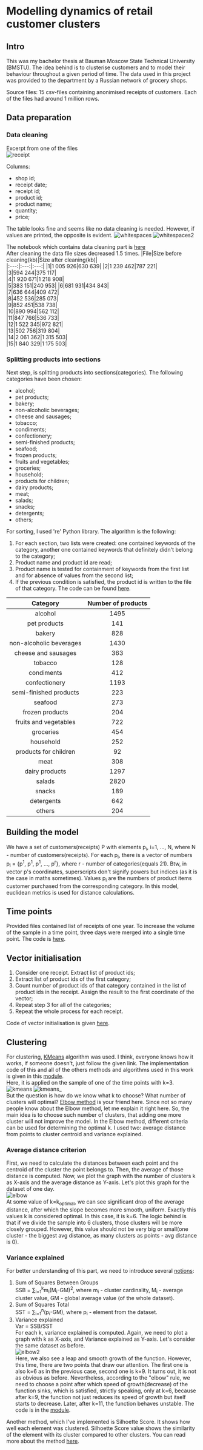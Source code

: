 # Modelling dynamics of retail customer clusters
## Intro

This was my bachelor thesis at Bauman Moscow State Technical University (BMSTU). The idea behind is to clusterise customers and to model their behaviour throughout a given period of time. The data used in this project was provided to the department by a Russian network of grocery shops. 

Source files: 15 csv-files containing anonimised receipts of customers. Each of the files had around 1 million rows.
## Data preparation
### Data cleaning
Excerpt from one of the files  
![receipt](/img/receipt_example.png)

Columns:
- shop id;
- receipt date; 
- receipt id;
- product id;
- product name;
- quantity;
- price;

The table looks fine and seems like no data cleaning is needed. However, if values are printed, the opposite is evident.
![whitespaces](/img/whitespaces.png)
![whitespaces2](/img/whitespaces2.png)

The notebook which contains data cleaning part is [here](https://github.com/emyhr/Retail_clusters_dynamics/blob/master/file_refiner.ipynb)  
After cleaning the data file sizes decreased 1.5 times.
|File|Size before cleaning(kb)|Size after cleaning(kb)|  
|:---:|:---:|:---:|
|1|1 005 926|630 639| 
|2|1 239 462|787 221|  
|3|594 244|375 117|  
|4|1 920 671|1 218 908|  
|5|383 151|240 953|
|6|681 931|434 843|  
|7|636 644|409 472|  
|8|452 536|285 073|  
|9|852 451|538 738|  
|10|890 994|562 112|  
|11|847 766|536 733|  
|12|1 522 345|972 821|  
|13|502 756|319 804|  
|14|2 061 362|1 315 503|  
|15|1 840 329|1 175 503|

### Splitting products into sections
Next step, is splitting products into sections(categories). The following categories have been chosen:
- alcohol;
- pet products;
- bakery;
- non-alcoholic beverages;
- cheese and sausages;
- tobacco;
- condiments;
- confectionery;
- semi-finished products;
- seafood;
- frozen products;
- fruits and vegetables;
- groceries;
- household;
- products for children;
- dairy products;
- meat;
- salads;
- snacks;
- detergents;
- others;

For sorting, I used 're' Python library. The algorithm is the following:
1. For each section, two lists were created: one contained keywords of the category, another one contained keywords that definitely didn't belong to the category;
2. Product name and product id are read;
3. Product name is tested for containment of keywords from the first list and for absence of values from the second list;
4. If the previous condition is satisfied, the product id is written to the file of that category.
The code can be found [here](https://github.com/emyhr/Retail_clusters_dynamics/blob/master/sorting_products.ipynb).

|Category|Number of products|
|:---:|:---:|
|alcohol|1495|
|pet products|141|
|bakery|828|
|non-alcoholic beverages|1430|
|cheese and sausages|363|
|tobacco|128|
|condiments|412|
|confectionery|1193|
|semi-finished products|223|
|seafood|273|
|frozen products|204|
|fruits and vegetables|722|
|groceries|454|
|household|252|
|products for children|92|
|meat|308|
|dairy products|1297|
|salads|2820|
|snacks|189|
|detergents|642|
|others|204|

## Building the model
We have a set of customers(receipts) P with elements p<sub>i</sub>, i=1, ..., N, where N - number of customers(receipts). For each p<sub>i</sub>, there is a vector of numbers p<sub>i</sub> = {p<sup>1</sup>, p<sup>1</sup>, p<sup>1</sup>, ..., p<sup>r</sup>}, where r - number of categories(equals 21). Btw, in vector p's coordinates, superscripts don't signify powers but indices (as it is the case in maths sometimes). Values p<sub>i</sub> are the numbers of product items customer purchased from the corresponding category. In this model, euclidean metrics is used for distance calculations.

## Time points
Provided files contained list of receipts of one year. To increase the volume of the sample in a time point, three days were merged into a single time point. The code is [here](https://github.com/emyhr/Retail_clusters_dynamics/blob/master/time_period.ipynb).

## Vector initialisation
1. Consider one receipt. Extract list of product ids;
2. Extract list of product ids of the first category;
3. Count number of product ids of that category contained in the list of product ids in the receipt. Assign the result to the first coordinate of the vector;
4. Repeat step 3 for all of the categories;
5. Repeat the whole process for each receipt.

Code of vector initialisation is given [here](https://github.com/emyhr/Retail_clusters_dynamics/blob/master/init_coord.ipynb).

## Clustering

For clustering, [KMeans](https://en.wikipedia.org/wiki/K-means_clustering) algorithm was used. I think, everyone knows how it works, if someone doesn't, just follow the given link. The implementation code of this and all of the others methods and algorithms used in this work is given in this [module](https://github.com/emyhr/Retail_clusters_dynamics/blob/master/coursework.py).  
Here, it is applied on the sample of one of the time points with k=3.
![kmeans](/img/kmeans.png)
![kmeans_](/img/kmeans_.png)  
But the question is how do we know what k to choose? What number of clusters will optimal? [Elbow method](https://en.wikipedia.org/wiki/Elbow_method_(clustering)) is your friend here. Since not so many people know about the Elbow method, let me explain it right here. So, the main idea is to choose such number of clusters, that adding one more cluster will not improve the model. In the Elbow method, different criteria can be used for determining the optimal k. I used two: average distance from points to cluster centroid and variance explained.

### Average distance criterion

First, we need to calculate the distances between each point and the centroid of the cluster the point belongs to. Then, the average of those distance is computed. Now, we plot the graph with the number of clusters k as X-axis and the average distance as Y-axis. Let's plot this graph for the dataset of one day.  
![elbow](/img/elbow.png)  
At some value of k=k<sub>optimal</sub>, we can see significant drop of the average distance, after which the slope becomes more smooth, uniform. Exactly this values k is considered optimal. In this case, it is k=6. The logic behind is that if we divide the sample into 6 clusters, those clusters will be more closely grouped. However, this value should not be very big or small(one cluster - the biggest avg distance, as many clusters as points - avg distance is 0). 

### Variance explained

For better understanding of this part, we need to introduce several [notions](http://davidmlane.com/hyperstat/B160638.html):
1. Sum of Squares Between Groups  
SSB = &sum;<sub>i=1</sub><sup>k</sup>m<sub>i</sub>(M<sub>i</sub>-GM)<sup>2</sup>,
where m<sub>i</sub> - cluster cardinality, M<sub>i</sub> - average cluster value, GM - global average value (of the whole dataset).
2. Sum of Squares Total  
SST = &sum;<sub>i=1</sub><sup>n</sup>(p<sub>i</sub>-GM),
where p<sub>i</sub> - element from the dataset.
3. Variance explained  
Var = SSB/SST  
For each k, variance explained is computed. Again, we need to plot a graph with k as X-axis, and Variance explained as Y-axis. Let's consider the same dataset as before.  
![elbow2](img/elbow2.png)  
Here, we also see a leap and smooth growth of the function. However, this time, there are two points that draw our attention. The first one is also k=6 as in the previous case, second one is k=9. It turns out, it is not as obvious as before. Nevertheless, according to the "elbow" rule, we need to choose a point after which speed of growth(decrease) of the function sinks, which is satisfied, strictly speaking, only at k=6, because after k=9, the function not just reduces its speed of growth but itself starts to decrease. Later, after k=11, the function behaves unstable. The code is in the [module](https://github.com/emyhr/Retail_clusters_dynamics/blob/master/coursework.py). 

Another method, which I've implemented is Silhoette Score. It shows how well each element was clustered. Silhoette Score value shows the similarity of the element with its cluster compared to other clusters. You can read more about the method [here](https://en.wikipedia.org/wiki/Silhouette_(clustering)).



 

